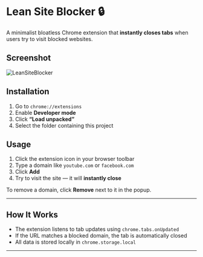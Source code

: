 # Lean Site Blocker 🔒

A minimalist bloatless Chrome extension that **instantly closes tabs** when users try to visit blocked websites.

## Screenshot
![LeanSiteBlocker](https://github.com/user-attachments/assets/f73196e5-3eb6-4868-9348-61fd6ce4fc6d)


##  Installation

1. Go to `chrome://extensions`
2. Enable **Developer mode**
3. Click **“Load unpacked”**
4. Select the folder containing this project

## Usage

1. Click the extension icon in your browser toolbar
2. Type a domain like `youtube.com` or `facebook.com`
3. Click **Add**
4. Try to visit the site — it will **instantly close** 

To remove a domain, click **Remove** next to it in the popup.

---

##  How It Works

- The extension listens to tab updates using `chrome.tabs.onUpdated`
- If the URL matches a blocked domain, the tab is automatically closed
- All data is stored locally in `chrome.storage.local`

---

